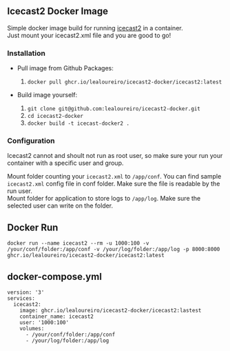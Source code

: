 ## Icecast2 Docker Image

Simple docker image build for running [icecast2](https://icecast.org/) in a container. \
Just mount your icecast2.xml file and you are good to go!

### Installation

- Pull image from Github Packages:
  1. `docker pull ghcr.io/lealoureiro/icecast2-docker/icecast2:latest`

- Build image yourself:
  1. `git clone git@github.com:lealoureiro/icecast2-docker.git`
  2. `cd icecast2-docker`
  2. `docker build -t icecast-docker2 .`


### Configuration

Icecast2 cannot and shoult not run as root user, so make sure your run your container with a specific user and group.

Mount folder counting your `icecast2.xml` to `/app/conf`. You can find sample `icecast2.xml` config file in conf folder. Make sure the file is readable by the run user.\
Mount folder for application to store logs to `/app/log`. Make sure the selected user can write on the folder.


## Docker Run

`docker run --name icecast2 --rm -u 1000:100 -v /your/conf/folder:/app/conf -v /your/log/folder:/app/log -p 8000:8000 ghcr.io/lealoureiro/icecast2-docker/icecast2:latest`

## docker-compose.yml

```
version: '3'
services:
  icecast2:
    image: ghcr.io/lealoureiro/icecast2-docker/icecast2:lastest
    container_name: icecast2
    user: '1000:100'
    volumes:
      - /your/conf/folder:/app/conf
      - /your/log/folder:/app/log
```
